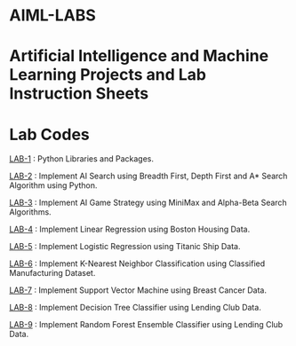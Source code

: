 # AIML-LABS
# Artificial Intelligence and Machine Learning Projects and Lab Instruction Sheets

# Lab Codes
[LAB-1](https://github.com/TejavathChakridhar/AIML-LABS/blob/main/LAB01.ipynb) : Python Libraries and Packages.

[LAB-2](https://github.com/TejavathChakridhar/AIML-LABS/blob/main/LAB02.ipynb) : Implement AI Search using Breadth First, Depth First and A* Search Algorithm using Python.

[LAB-3](https://github.com/TejavathChakridhar/AIML-LABS/blob/main/Lab03.ipynb) : Implement AI Game Strategy using MiniMax and Alpha-Beta Search Algorithms.

[LAB-4](https://github.com/TejavathChakridhar/AIML-LABS/blob/main/Lab04.ipynb) : Implement Linear Regression using Boston Housing Data.

[LAB-5](https://github.com/TejavathChakridhar/AIML-LABS/blob/main/Lab05.ipynb) :  Implement Logistic Regression using Titanic Ship Data.

[LAB-6](https://github.com/TejavathChakridhar/AIML-LABS/blob/main/LAB06.ipynb) : Implement K-Nearest Neighbor Classification using Classified Manufacturing Dataset.

[LAB-7](https://github.com/TejavathChakridhar/AIML-LABS/blob/main/Lab_07.ipynb) : Implement Support Vector Machine using Breast Cancer Data.

[LAB-8](https://github.com/TejavathChakridhar/AIML-LABS/blob/main/Lab_08.ipynb) : Implement Decision Tree Classifier using Lending Club Data.

[LAB-9](https://github.com/TejavathChakridhar/AIML-LABS/blob/main/LAB09.ipynb) : Implement Random Forest Ensemble Classifier using Lending Club Data.
